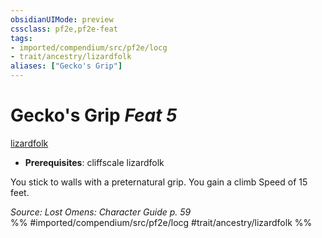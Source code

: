 ```yaml
---
obsidianUIMode: preview
cssclass: pf2e,pf2e-feat
tags:
- imported/compendium/src/pf2e/locg
- trait/ancestry/lizardfolk
aliases: ["Gecko's Grip"]
---
```

# Gecko's Grip  *Feat 5*  
[lizardfolk](lizardfolk-b1.md)  

- **Prerequisites**: cliffscale lizardfolk

You stick to walls with a preternatural grip. You gain a climb Speed of 15 feet.

*Source: Lost Omens: Character Guide p. 59*  
%% #imported/compendium/src/pf2e/locg #trait/ancestry/lizardfolk %%